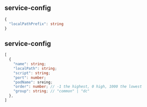 ## service-config

```ts
{
  "localPathPrefix": string
}
```

## service-config

```ts
[
  {
    "name": string;
    "localPath": string;
    "script": string;
    "port": number;
    "podName": sreing;
    "order": number; // -1 the highest, 0 high, 1000 the lowest
    "group": string; // "common" | "dc"
  },  
]
```

